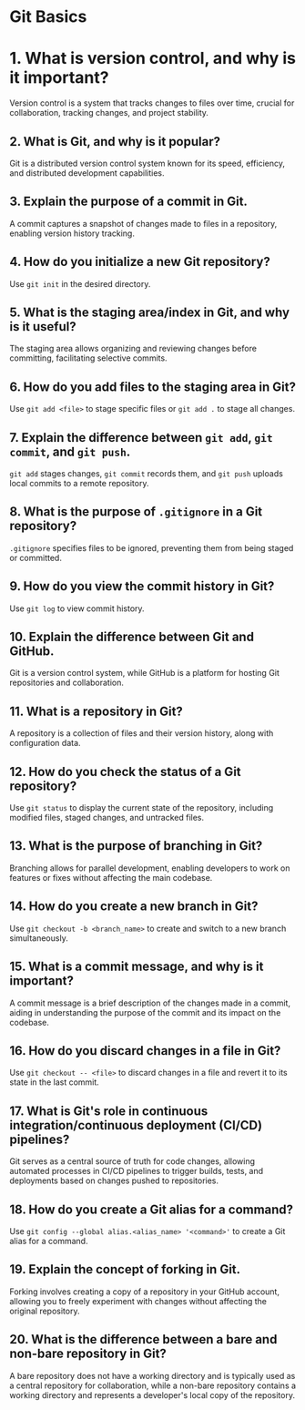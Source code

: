 # Git Basics

# 1. What is version control, and why is it important?
Version control is a system that tracks changes to files over time, crucial for collaboration, tracking changes, and project stability.

## 2. What is Git, and why is it popular?
Git is a distributed version control system known for its speed, efficiency, and distributed development capabilities.

## 3. Explain the purpose of a commit in Git.
A commit captures a snapshot of changes made to files in a repository, enabling version history tracking.

## 4. How do you initialize a new Git repository?
Use `git init` in the desired directory.

## 5. What is the staging area/index in Git, and why is it useful?
The staging area allows organizing and reviewing changes before committing, facilitating selective commits.

## 6. How do you add files to the staging area in Git?
Use `git add <file>` to stage specific files or `git add .` to stage all changes.

## 7. Explain the difference between `git add`, `git commit`, and `git push`.
`git add` stages changes, `git commit` records them, and `git push` uploads local commits to a remote repository.

## 8. What is the purpose of `.gitignore` in a Git repository?
`.gitignore` specifies files to be ignored, preventing them from being staged or committed.

## 9. How do you view the commit history in Git?
Use `git log` to view commit history.

## 10. Explain the difference between Git and GitHub.
Git is a version control system, while GitHub is a platform for hosting Git repositories and collaboration.

## 11. What is a repository in Git?
A repository is a collection of files and their version history, along with configuration data.

## 12. How do you check the status of a Git repository?
Use `git status` to display the current state of the repository, including modified files, staged changes, and untracked files.

## 13. What is the purpose of branching in Git?
Branching allows for parallel development, enabling developers to work on features or fixes without affecting the main codebase.

## 14. How do you create a new branch in Git?
Use `git checkout -b <branch_name>` to create and switch to a new branch simultaneously.

## 15. What is a commit message, and why is it important?
A commit message is a brief description of the changes made in a commit, aiding in understanding the purpose of the commit and its impact on the codebase.

## 16. How do you discard changes in a file in Git?
Use `git checkout -- <file>` to discard changes in a file and revert it to its state in the last commit.

## 17. What is Git's role in continuous integration/continuous deployment (CI/CD) pipelines?
Git serves as a central source of truth for code changes, allowing automated processes in CI/CD pipelines to trigger builds, tests, and deployments based on changes pushed to repositories.

## 18. How do you create a Git alias for a command?
Use `git config --global alias.<alias_name> '<command>'` to create a Git alias for a command.

## 19. Explain the concept of forking in Git.
Forking involves creating a copy of a repository in your GitHub account, allowing you to freely experiment with changes without affecting the original repository.

## 20. What is the difference between a bare and non-bare repository in Git?
A bare repository does not have a working directory and is typically used as a central repository for collaboration, while a non-bare repository contains a working directory and represents a developer's local copy of the repository.
